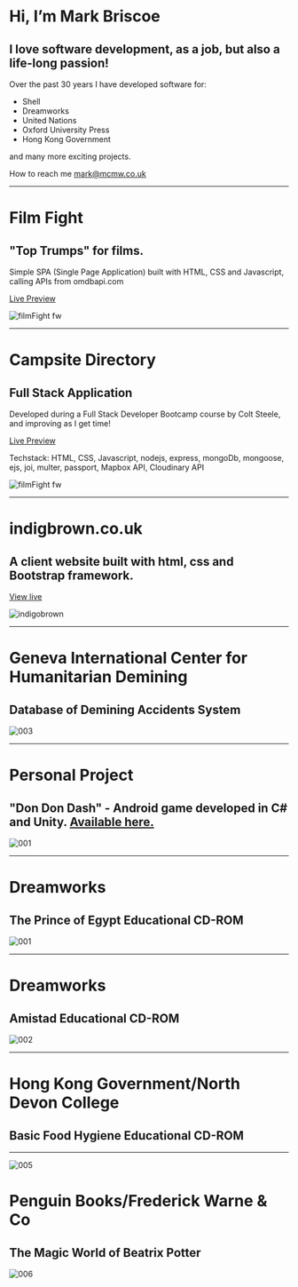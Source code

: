 # Hi, I’m Mark Briscoe

## I love software development, as a job, but also a life-long passion!

Over the past 30 years I have developed software for:

* Shell
* Dreamworks
* United Nations
* Oxford University Press
* Hong Kong Government

and many more exciting projects.

How to reach me mark@mcmw.co.uk

***
# Film Fight
## "Top Trumps" for films.

Simple SPA (Single Page Application) built with HTML, CSS and Javascript, calling APIs from omdbapi.com

[Live Preview](https://mbriscoe.github.io/Film-Fight/)

![filmFight fw](https://github.com/mbriscoe/mbriscoe/assets/86828720/60f9ade2-60e1-4ad1-ac70-530ccd2d40ba)
***
# Campsite Directory
## Full Stack Application

Developed during a Full Stack Developer Bootcamp course by Colt Steele, and improving as I get time! 

[Live Preview](https://campsite-directory.onrender.com)

Techstack: HTML, CSS, Javascript, nodejs, express, mongoDb, mongoose, ejs, joi, multer, passport, Mapbox API, Cloudinary API

![filmFight fw](https://github.com/mbriscoe/mbriscoe/assets/86828720/e29156ca-e0e1-43de-b187-8ed75d0e786a)
***
# indigbrown.co.uk
## A client website built with html, css and Bootstrap framework.

[View live](https://indigobrown.co.uk/)

![indigobrown](https://github.com/mbriscoe/indigobrown/assets/86828720/ad313b64-00b9-4fe5-8c0d-aab0234fe2ea)
***
# Geneva International Center for Humanitarian Demining
## Database of Demining Accidents System
![003](https://github.com/mbriscoe/mbriscoe/assets/86828720/815a9e66-4e6f-4c1b-a0cb-c43f266eda82)
***
# Personal Project
## "Don Don Dash" - Android game developed in C# and Unity. [Available here.](https://oksoftware.itch.io/don-don-dash)

![001](https://github.com/mbriscoe/mbriscoe/assets/86828720/86ca9580-d85f-4715-b85c-489e32a1029b)
***
# Dreamworks
## The Prince of Egypt Educational CD-ROM

![001](https://github.com/mbriscoe/mbriscoe/assets/86828720/f7effb68-9c40-442c-bab1-fed01c8cb47a)
***
# Dreamworks
## Amistad Educational CD-ROM
![002](https://github.com/mbriscoe/mbriscoe/assets/86828720/bf367ac2-cb19-4032-addb-30979b99ae36)
***
# Hong Kong Government/North Devon College
## Basic Food Hygiene Educational CD-ROM
***
![005](https://github.com/mbriscoe/mbriscoe/assets/86828720/da44ac6d-0d65-4dcf-9320-bdc64fb64ba7)

# Penguin Books/Frederick Warne & Co
## The Magic World of Beatrix Potter
![006](https://github.com/mbriscoe/mbriscoe/assets/86828720/3a20870e-533e-422f-babb-80862370254f)

<!---
mbriscoe/mbriscoe is a ✨ special ✨ repository because its `README.md` (this file) appears on your GitHub profile.
You can click the Preview link to take a look at your changes.
--->
